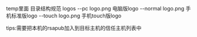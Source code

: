 temp里面
目录结构规范
logos
    --pc
        logo.png 电脑版logo
    --normal
        logo.png 手机标准版logo
    --touch
        logo.png 手机touch版logo

tips:需要把本机的rsapub加入到目标主机的信任主机列表中
